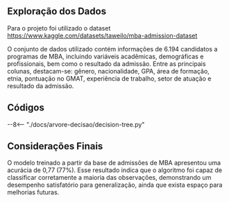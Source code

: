## Exploração dos Dados

Para o projeto foi utilizado o dataset https://www.kaggle.com/datasets/taweilo/mba-admission-dataset

O conjunto de dados utilizado contém informações de 6.194 candidatos a programas de MBA, incluindo variáveis acadêmicas, demográficas e profissionais, bem como o resultado da admissão. Entre as principais colunas, destacam-se: gênero, nacionalidade, GPA, área de formação, etnia, pontuação no GMAT, experiência de trabalho, setor de atuação e resultado da admissão.

## Códigos

--8<-- "./docs/arvore-decisao/decision-tree.py"

## Considerações Finais

O modelo treinado a partir da base de admissões de MBA apresentou uma acurácia de 0,77 (77%). Esse resultado indica que o algoritmo foi capaz de classificar corretamente a maioria das observações, demonstrando um desempenho satisfatório para generalização, ainda que exista espaço para melhorias futuras.
